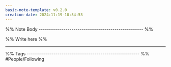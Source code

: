 ```yaml
---
basic-note-template: v0.2.0
creation-date: 2024:11:19-10:54:53
---
```


%% Note Body --------------------------------------------------- %%

%% Write here %%





___

%% Tags ------------------------------------------------------- %%
#People/Following 